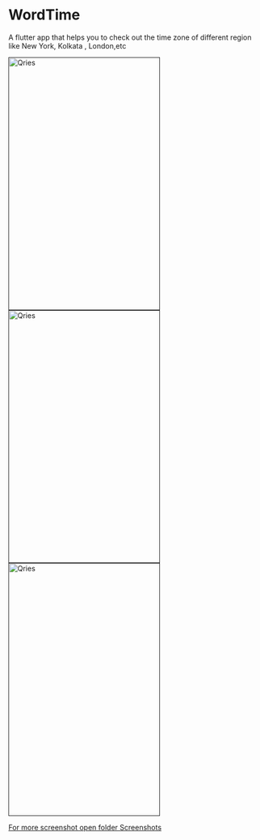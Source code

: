 # WordTime
A flutter app that helps you to check out the time zone of different region like New York, Kolkata , London,etc



<a href="">
         <img alt="Qries" src=""
         width=300" height="500">
                                
<a href="">
         <img alt="Qries" src=""
         width=300" height="500">                
<a href="">
         <img alt="Qries" src=""
         width=300" height="500">
         
For more screenshot open folder Screenshots